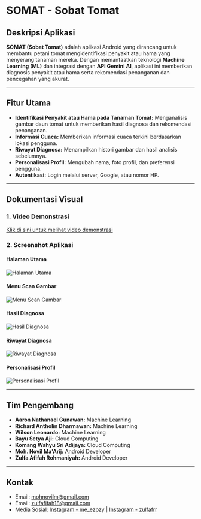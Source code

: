 # SOMAT - Sobat Tomat

## Deskripsi Aplikasi
**SOMAT (Sobat Tomat)** adalah aplikasi Android yang dirancang untuk membantu petani tomat mengidentifikasi penyakit atau hama yang menyerang tanaman mereka. Dengan memanfaatkan teknologi **Machine Learning (ML)** dan integrasi dengan **API Gemini AI**, aplikasi ini memberikan diagnosis penyakit atau hama serta rekomendasi penanganan dan pencegahan yang akurat.

---

## Fitur Utama
- **Identifikasi Penyakit atau Hama pada Tanaman Tomat:** Menganalisis gambar daun tomat untuk memberikan hasil diagnosa dan rekomendasi penanganan.
- **Informasi Cuaca:** Memberikan informasi cuaca terkini berdasarkan lokasi pengguna.
- **Riwayat Diagnosa:** Menampilkan histori gambar dan hasil analisis sebelumnya.
- **Personalisasi Profil:** Mengubah nama, foto profil, dan preferensi pengguna.
- **Autentikasi:** Login melalui server, Google, atau nomor HP.

---

## Dokumentasi Visual

### 1. Video Demonstrasi
[Klik di sini untuk melihat video demonstrasi](https://drive.google.com/uc?id=15VKUTnkWQEOH9V9q2gO_bPMMN-pTwihA)

### 2. Screenshot Aplikasi
#### Halaman Utama
![Halaman Utama](https://drive.google.com/uc?id=1WpF0ilu8OsjB9OPf1suA93opi1xHCe1k)

#### Menu Scan Gambar
![Menu Scan Gambar](https://drive.google.com/uc?id=1fuV9a_ZOUS57BrUTuefrzY_qJyv2tv4f)

#### Hasil Diagnosa
![Hasil Diagnosa](https://drive.google.com/uc?id=10QDLcUL5CbsR0x-RyEdxHFP1bymCLgOA)

#### Riwayat Diagnosa
![Riwayat Diagnosa](https://drive.google.com/uc?id=18dKQJHPPzLC9ZDqtiKX9_b-Iypc_AwxJ)

#### Personalisasi Profil
![Personalisasi Profil](https://drive.google.com/uc?id=1549_S9DQNzjrOHuT95xwys617dy9_0DH)

---

## Tim Pengembang
- **Aaron Nathanael Gunawan:** Machine Learning
- **Richard Antholin Dharmawan:** Machine Learning
- **Wilson Leonardo:** Machine Learning
- **Bayu Setya Aji:** Cloud Computing
- **Komang Wahyu Sri Adijaya:** Cloud Computing
- **Moh. Novil Ma'Arij:** Android Developer
- **Zulfa Afifah Rohmaniyah:** Android Developer

---

## Kontak
- Email: [mohnovilm@gmail.com](mailto:mohnovilm@gmail.com)
- Email: [zulfafifah18@gmail.com](mailto:zulfafifah18@gmail.com)
- Media Sosial: [Instagram - me_ezpzy](https://www.instagram.com/me_ezpzy/) | [Instagram - zulfafrr](https://www.instagram.com/zulfafrr/)
